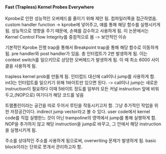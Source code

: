 #### Fast (Trapless) Kernel Probes Everywhere
Kprobe로 인한 성능적인 오버헤드를 줄이기 위해 제안 됨.
컴파일러쪽을 접근하였음.
custom handler function -> kprobe에 넣어주고, 얘를 통해 해당 함수를 실행시키게 됨.
성능적으로 영향을 주기 때문에, 손해를 감수하고 사용하게 됨.
이 논문에서는 Kernel Control Flow Integrity를 중점적으로 봄 -> 보안적인 이슈

기본적인 Kprobe 진행
trap을 통해서 Breakpoint trap을 통해 해당 함수로 이동하게 됨.
pre handler와 post handler가 있음. 총 인터럽트가 2번 발생하게 됨. 이는 context switch를 일으키므로 상당한 오버헤드가 발생하게 됨.
이 때 최소 6000 사이클을 사용하게 됨.


trapless kernel prob를 만들게 됨.
인터럽드 대신에 call이나 jump를 사용하게 함.
int3는 인터럽트를 일으키기 위해 1바이트만 있으면 된다. -> call이나 jump는 새로운 instruction이 필요하다
이때 5바이트 정도를 일부러 모든 커널 instruction 앞에 비워두고,(NOP으로) 여기다가 해당 코드를 넣음

트램폴린이라는 공간을 따로 두어서 루틴을 작동시키고자 함.
그냥 추가적인 작업을 위한 저장공간이다.
indirect jump vector라고 볼 수 있다.
user code에서 kernel code를 직접 실행한느 것이 아닌 trampoline의 영역에서 jump를 통해 실행하게 함.
NOP을 추가하지 않고 해당 instruction을 jump로 바꾸고, 그 안에서 해당 instruction을 실행시키게 됨.

주소를 상대적인 주소를 사용하게 됨으로써, overwriting 문제가 발생하게 됨.
basic block이라는 단위로 쪼개서 관리하고자 함.